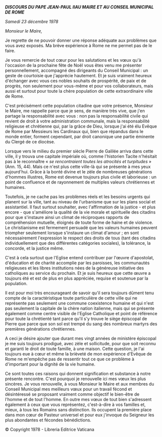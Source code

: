 ***DISCOURS DU PAPE JEAN-PAUL II******AU MAIRE ET AU CONSEIL MUNICIPAL DE ROME***

*Samedi 23 décembre 1978*

*Monsieur le Maire,*

Je regrette de ne pouvoir donner une réponse adéquate aux problèmes que vous avez exposés. Ma brève expérience à Rome ne me permet pas de le faire.

Je vous remercie de tout cœur pour les salutations et les vœux qu'à l'occasion de la prochaine fête de Noël vous êtes venu me présenter personnellement, accompagné des dirigeants du Conseil Municipal : un geste de courtoisie que j'apprécie hautement. Et je suis vraiment heureux d'échanger avec vous ces nobles souhaits de prospérité, de paix et de progrès, non seulement pour vous-même et pour vos collaborateurs, mais aussi et surtout pour toute la chère population de cette extraordinaire ville de Rome.

C'est précisément cette population citadine que votre présence, Monsieur le Maire, me rappelle parce que je sens, de manière très vive, que j'en partage la responsabilité avec vous : non pas la responsabilité civile qui revient de droit à votre administration communale, mais la responsabilité religieuse et chrétienne qui, par la grâce de Dieu, lorsque j'ai été élu Evêque de Rome par Messieurs les Cardinaux qui, bien que répandus dans le monde entier, forment cependant, par droit canonique une partie éminente du Clergé de ce diocèse.

Lorsque vers le milieu du premier siècle Pierre de Galilée arriva dans cette ville, il y trouva une capitale impériale où, comme l'historien Tacite n'hésitait pas à le reconnaître « *se rencontraient toutes les atrocités et turpitudes* » (Ann. 15, 44). Mais ce n'est plus cette ville-là qui se présente à mes yeux aujourd'hui. Grâce à la bonté divine et le zèle de nombreuses générations d'hommes illustres, Rome est devenue toujours plus civile et laborieuse : un point de confluence et de rayonnement de multiples valeurs chrétiennes et humaines.

Toutefois, je ne cache pas les problèmes réels et les besoins urgents qui planent sur la ville, tant au niveau de l'urbanisme que sur les plans social et assistantiel. Il faut surtout souhaiter, avec l'affirmation de la justice - et plus encore - que s'améliore la qualité de la vie morale et spirituelle des citadins pour que s'instaure ainsi un climat de réciproques rapports de compréhension mutuelle, éloignés de toute forme de haine et de violence. Le christianisme est fermement persuadé que les valeurs humaines peuvent triompher seulement lorsque s'instaure un climat d'amour ; en sont nécessairement l'expression le respect des droits de tous (tant des citadins individuellement que des différentes catégories sociales), la tolérance, la concorde, et la justice même.

C'est à cela surtout que l'Eglise entend contribuer par l'œuvre d'apostolat, d'éducation et de charité accomplie par les paroisses, les communautés religieuses et les libres institutions nées de la généreuse initiative des catholiques au service du prochain. Et je suis heureux que cette œuvre a toujours été et est de plus en plus appréciée, requise et soutenue par la population.

Il est pour moi très encourageant de savoir qu'il sera toujours dûment tenu compte de la caractéristique toute particulière de cette ville qui ne représente pas seulement une commune coexistence humaine et qui n'est pas seulement la capitale de la chère nation italienne, mais qui se présente également comme centre visible de l'Eglise Catholique et point de référence pour toute la chrétienté tant parce qu'il s'y trouve le siège épiscopal de Pierre que parce que son sol est trempé du sang des nombreux martyrs des premières générations chrétiennes.

A ceci je désire ajouter que durant mes vingt années de ministère épiscopal je me suis toujours prodigué, avec zèle et sollicitude, pour que soit reconnu et garanti le droit de toute famille, à une maison. Cette question, je l'ai toujours eue à cœur et même la brièveté de mon expérience d'Evêque de Rome ne m'empêche pas de ressentir tout ce que ce problème à d'important pour la dignité de la vie humaine.

Ce sont toutes ces raisons qui donnent signification et substance à notre présente rencontre. C'est pourquoi je renouvelle ici mes vœux les plus sincères. Je vous renouvelle, à vous Monsieur le Maire et aux membres du Conseil Municipal mes meilleurs vœux pour un travail fécond et désintéressé se proposant vraiment comme objectif le bien-être de l'homme et de tout l'homme. En outre mes vœux de tout bien s'adressent également à ceux que vous représentez, c'est-à-dire à vos familles et, mieux, à tous les Romains sans distinction. Ils occupent la première place dans mon cœur de Pasteur universel et pour eux j'invoque du Seigneur les plus abondantes et fécondes bénédictions.

© Copyright 1978 - Libreria Editrice Vaticana